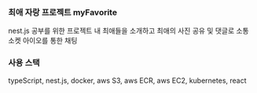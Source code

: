 ### 최애 자랑 프로젝트 myFavorite
nest.js 공부를 위한 프로젝트 
내 최애들을 소개하고 최애의 사진 공유 및 댓글로 소통
소켓 아이오를 통한 채팅

### 사용 스택
typeScript, nest.js, docker, aws S3, aws ECR, aws EC2, kubernetes, react

